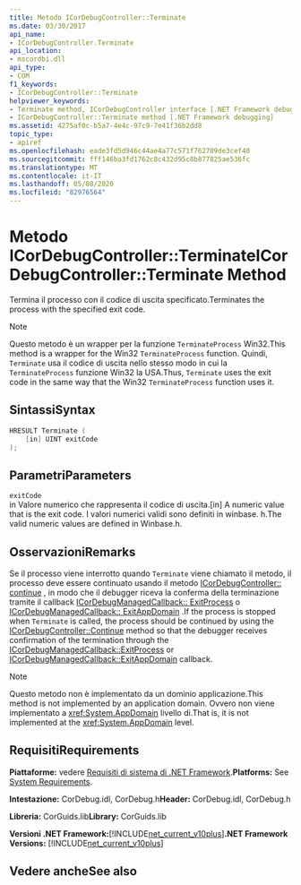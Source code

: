```yaml
---
title: Metodo ICorDebugController::Terminate
ms.date: 03/30/2017
api_name:
- ICorDebugController.Terminate
api_location:
- mscordbi.dll
api_type:
- COM
f1_keywords:
- ICorDebugController::Terminate
helpviewer_keywords:
- Terminate method, ICorDebugController interface [.NET Framework debugging]
- ICorDebugController::Terminate method [.NET Framework debugging]
ms.assetid: 4275af0c-b5a7-4e4c-97c9-7e41f36b2dd8
topic_type:
- apiref
ms.openlocfilehash: eade3fd5d946c44ae4a77c571f762709de3cef40
ms.sourcegitcommit: fff146ba3fd1762c8c432d95c8b877825ae536fc
ms.translationtype: MT
ms.contentlocale: it-IT
ms.lasthandoff: 05/08/2020
ms.locfileid: "82976564"
---
```

# <a name="icordebugcontrollerterminate-method"></a><span data-ttu-id="0b127-102">Metodo ICorDebugController::Terminate</span><span class="sxs-lookup"><span data-stu-id="0b127-102">ICorDebugController::Terminate Method</span></span>
<span data-ttu-id="0b127-103">Termina il processo con il codice di uscita specificato.</span><span class="sxs-lookup"><span data-stu-id="0b127-103">Terminates the process with the specified exit code.</span></span>  
  
> [!NOTE]
> <span data-ttu-id="0b127-104">Questo metodo è un wrapper per la funzione `TerminateProcess` Win32.</span><span class="sxs-lookup"><span data-stu-id="0b127-104">This method is a wrapper for the Win32 `TerminateProcess` function.</span></span> <span data-ttu-id="0b127-105">Quindi, `Terminate` usa il codice di uscita nello stesso modo in cui la `TerminateProcess` funzione Win32 la USA.</span><span class="sxs-lookup"><span data-stu-id="0b127-105">Thus, `Terminate` uses the exit code in the same way that the Win32 `TerminateProcess` function uses it.</span></span>  
  
## <a name="syntax"></a><span data-ttu-id="0b127-106">Sintassi</span><span class="sxs-lookup"><span data-stu-id="0b127-106">Syntax</span></span>  
  
```cpp  
HRESULT Terminate (  
    [in] UINT exitCode  
);  
```  
  
## <a name="parameters"></a><span data-ttu-id="0b127-107">Parametri</span><span class="sxs-lookup"><span data-stu-id="0b127-107">Parameters</span></span>  
 `exitCode`  
 <span data-ttu-id="0b127-108">in Valore numerico che rappresenta il codice di uscita.</span><span class="sxs-lookup"><span data-stu-id="0b127-108">[in] A numeric value that is the exit code.</span></span> <span data-ttu-id="0b127-109">I valori numerici validi sono definiti in winbase. h.</span><span class="sxs-lookup"><span data-stu-id="0b127-109">The valid numeric values are defined in Winbase.h.</span></span>  
  
## <a name="remarks"></a><span data-ttu-id="0b127-110">Osservazioni</span><span class="sxs-lookup"><span data-stu-id="0b127-110">Remarks</span></span>  
 <span data-ttu-id="0b127-111">Se il processo viene interrotto quando `Terminate` viene chiamato il metodo, il processo deve essere continuato usando il metodo [ICorDebugController:: continue](icordebugcontroller-continue-method.md) , in modo che il debugger riceva la conferma della terminazione tramite il callback [ICorDebugManagedCallback:: ExitProcess](icordebugmanagedcallback-exitprocess-method.md) o [ICorDebugManagedCallback:: ExitAppDomain](icordebugmanagedcallback-exitappdomain-method.md) .</span><span class="sxs-lookup"><span data-stu-id="0b127-111">If the process is stopped when `Terminate` is called, the process should be continued by using the [ICorDebugController::Continue](icordebugcontroller-continue-method.md) method so that the debugger receives confirmation of the termination through the [ICorDebugManagedCallback::ExitProcess](icordebugmanagedcallback-exitprocess-method.md) or [ICorDebugManagedCallback::ExitAppDomain](icordebugmanagedcallback-exitappdomain-method.md) callback.</span></span>  
  
> [!NOTE]
> <span data-ttu-id="0b127-112">Questo metodo non è implementato da un dominio applicazione.</span><span class="sxs-lookup"><span data-stu-id="0b127-112">This method is not implemented by an application domain.</span></span> <span data-ttu-id="0b127-113">Ovvero non viene implementato a <xref:System.AppDomain> livello di.</span><span class="sxs-lookup"><span data-stu-id="0b127-113">That is, it is not implemented at the <xref:System.AppDomain> level.</span></span>  
  
## <a name="requirements"></a><span data-ttu-id="0b127-114">Requisiti</span><span class="sxs-lookup"><span data-stu-id="0b127-114">Requirements</span></span>  
 <span data-ttu-id="0b127-115">**Piattaforme:** vedere [Requisiti di sistema di .NET Framework](../../get-started/system-requirements.md).</span><span class="sxs-lookup"><span data-stu-id="0b127-115">**Platforms:** See [System Requirements](../../get-started/system-requirements.md).</span></span>  
  
 <span data-ttu-id="0b127-116">**Intestazione:** CorDebug.idl, CorDebug.h</span><span class="sxs-lookup"><span data-stu-id="0b127-116">**Header:** CorDebug.idl, CorDebug.h</span></span>  
  
 <span data-ttu-id="0b127-117">**Libreria:** CorGuids.lib</span><span class="sxs-lookup"><span data-stu-id="0b127-117">**Library:** CorGuids.lib</span></span>  
  
 <span data-ttu-id="0b127-118">**Versioni .NET Framework:**[!INCLUDE[net_current_v10plus](../../../../includes/net-current-v10plus-md.md)]</span><span class="sxs-lookup"><span data-stu-id="0b127-118">**.NET Framework Versions:** [!INCLUDE[net_current_v10plus](../../../../includes/net-current-v10plus-md.md)]</span></span>  
  
## <a name="see-also"></a><span data-ttu-id="0b127-119">Vedere anche</span><span class="sxs-lookup"><span data-stu-id="0b127-119">See also</span></span>
